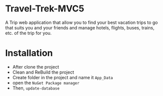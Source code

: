 # Travel-Trek-MVC5
A Trip web application that allow you to find your best vacation trips to go that suits you and your friends and manage hotels, flights, buses, trains, etc. of the trip for you.

# Installation
- After clone the project
- Clean and ReBuild the project
- Create folder in the project and name it `App_Data`
- open the `NuGet Package manager`
- Then, `update-database`
